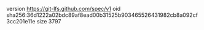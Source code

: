 version https://git-lfs.github.com/spec/v1
oid sha256:36d1222a02bdc89af8ead00b31525b903465526431982cb8a092cf3cc201e11e
size 3797
